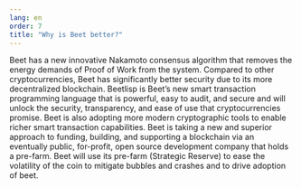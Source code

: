 ```yaml
---
lang: en
order: 7
title: "Why is Beet better?"
---
```


Beet has a new innovative Nakamoto consensus algorithm that removes the energy demands of Proof of Work from the system. Compared to other cryptocurrencies, Beet has significantly better security due to its more decentralized blockchain. Beetlisp is Beet’s new smart transaction programming language that is powerful, easy to audit, and secure and will unlock the security, transparency, and ease of use that cryptocurrencies promise. Beet is also adopting more modern cryptographic tools to enable richer smart transaction capabilities. Beet is taking a new and superior approach to funding, building, and supporting a blockchain via an eventually public, for-profit, open source development company that holds a pre-farm. Beet will use its pre-farm (Strategic Reserve) to ease the volatility of the coin to mitigate bubbles and crashes and to drive adoption of beet.

